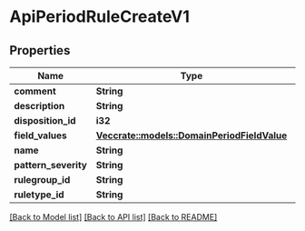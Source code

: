 # ApiPeriodRuleCreateV1

## Properties

Name | Type | Description | Notes
------------ | ------------- | ------------- | -------------
**comment** | **String** |  | 
**description** | **String** |  | 
**disposition_id** | **i32** |  | 
**field_values** | [**Vec<crate::models::DomainPeriodFieldValue>**](domain.FieldValue.md) |  | 
**name** | **String** |  | 
**pattern_severity** | **String** |  | 
**rulegroup_id** | **String** |  | 
**ruletype_id** | **String** |  | 

[[Back to Model list]](../README.md#documentation-for-models) [[Back to API list]](../README.md#documentation-for-api-endpoints) [[Back to README]](../README.md)


